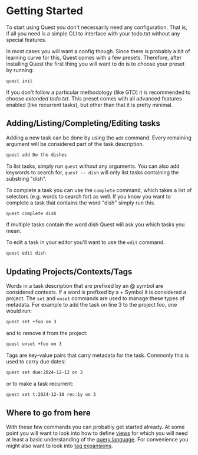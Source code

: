 # Getting Started

To start using Quest you don't necessarily need any configuration. That is, if all you need
is a simple CLI to interface with your todo.txt without any special features.

In most cases you will want a config though. Since there is probably a bit of learning curve
for this, Quest comes with a few presets.
Therefore, after installing Quest the first thing you will want to do is to choose your preset by running:
```bash
quest init
```
If you don't follow a particular methodology (like GTD) it is recommended to choose 
*extended todo.txt*. This preset comes with all advanced features enabled (like recurrent tasks), but
other than that it is pretty minimal.

## Adding/Listing/Completing/Editing tasks

Adding a new task can be done by using the `add` command.
Every remaining argument will be considered part of the task description.
```bash
quest add Do the dishes
```

To list tasks, simply run `quest` without any arguments.
You can also add keywords to search for, `quest -- dish` will only list
tasks containing the substring "dish".

To complete a task you can use the `complete` command, which takes a list 
of selectors (e.g. words to search for) as well.
If you know you want to complete a task that contains the word "dish" simply
run this.
```bash 
quest complete dish
```
If multiple tasks contain the word dish Quest will ask you which tasks
you mean.

To edit a task in your editor you'll want to use the `edit` command.
```bash
quest edit dish
```

## Updating Projects/Contexts/Tags

Words in a task description that are prefixed by an @ symbol are considered contexts.
If a word is prefixed by a + Symbol it is considered a project.
The `set` and `unset` commands are used to manage these types of metadata.
For example to add the task on line 3 to the project foo, one would run:
```bash
quest set +foo on 3
```
and to remove it from the project:
```bash
quest unset +foo on 3
```

Tags are key-value pairs that carry metadata for the task.
Commonly this is used to carry due dates:
```bash
quest set due:2024-12-12 on 3
```
or to make a task recurrent:
```bash
quest set t:2024-12-10 rec:1y on 3
```

## Where to go from here

With these few commands you can probably get started already. 
At some point you will want to look into how to define [views](views.md)
for which you will need at least a basic understanding of the [query language](selection.md).
For convenience you might also want to look into [tag expansions](tag-expansions.md).
